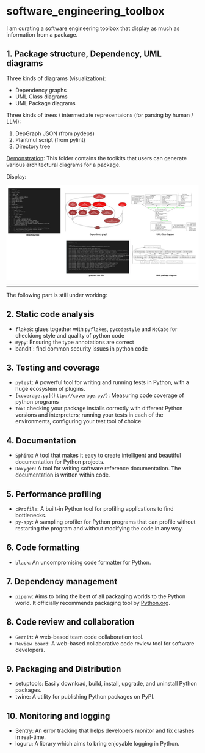 # software_engineering_toolbox

I am curating a software engineering toolbox that display as much as information from a package.

## 1. Package structure, Dependency, UML diagrams

Three kinds of diagrams (visualization):

- Dependency graphs
- UML Class diagrams
- UML Package diagrams

Three kinds of trees / intermediate representaions (for parsing by human / LLM):

1. DepGraph JSON (from pydeps)
2. Plantmul script (from pylint)
3. Directory tree

[Demonstration](https://github.com/pakkinlau/software_engineering_toolbox/blob/main/1.%20Package%20structure%2C%20Dependency%2C%20UML%20diagrams/print_dependency_graph.ipynb): This folder contains the toolkits that users can generate various architectural diagrams for a package.

Display:

![1703356088161](image/README/1703356088161.png)

---


The following part is still under working: 

## 2. Static code analysis

- `flake8`: glues together with `pyflakes`, `pycodestyle` and `McCabe` for checkiong style and quality of python code
- `mypy`: Ensuring the type annotations are correct
- bandit`: find common security issues in python code

## 3. Testing and coverage

- `pytest`: A powerful tool for writing and running tests in Python, with a huge ecosystem of plugins.
- `[coverage.py](http://coverage.py/)`: Measuring code coverage of python programs
- `tox`: checking your package installs correctly with different Python versions and interpreters; running your tests in each of the environments, configuring your test tool of choice

## 4. Documentation

- `Sphinx`: A tool that makes it easy to create intelligent and beautiful documentation for Python projects.
- `Doxygen`: A tool for writing software reference documentation. The documentation is written within code.

## 5. Performance profiling

- `cProfile`: A built-in Python tool for profiling applications to find bottlenecks.
- `py-spy`: A sampling profiler for Python programs that can profile without restarting the program and without modifying the code in any way.

## 6. Code formatting

- `black`: An uncompromising code formatter for Python.

## 7. Dependency management

- `pipenv`: Aims to bring the best of all packaging worlds to the Python world. It officially recommends packaging tool by [Python.org](http://python.org/).

## 8. Code review and collaboration

- `Gerrit`: A web-based team code collaboration tool.
- `Review board`: A web-based collaborative code review tool for software developers.

## 9. Packaging and Distribution

- setuptools: Easily download, build, install, upgrade, and uninstall Python packages.
- twine: A utility for publishing Python packages on PyPI.

## 10. Monitoring and logging

- Sentry: An error tracking that helps developers monitor and fix crashes in real-time.
- loguru: A library which aims to bring enjoyable logging in Python.
